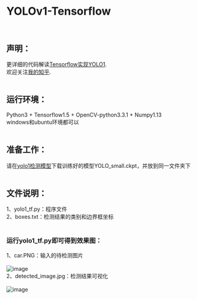 # YOLOv1-Tensorflow<br><br>
## 声明：<br>
更详细的代码解读[Tensorflow实现YOLO1](https://zhuanlan.zhihu.com/p/36819531).<br>
欢迎关注[我的知乎](https://www.zhihu.com/people/chensicheng/posts).<br><br>
## 运行环境：<br>
Python3 + Tensorflow1.5 + OpenCV-python3.3.1 + Numpy1.13<br>
windows和ubuntu环境都可以<br><br>
## 准备工作：<br>
请在[yolo1检测模型](https://pan.baidu.com/s/1mhE0WL6?errno=0&errmsg=Auth%20Login%20Sucess&&bduss=&ssnerror=0&traceid=)下载训练好的模型YOLO_small.ckpt，并放到同一文件夹下<br><br>
## 文件说明：<br>
1、yolo1_tf.py：程序文件<br>
2、boxes.txt：检测结果的类别和边界框坐标<br><br>
### 运行yolo1_tf.py即可得到效果图：<br>
1、car.PNG：输入的待检测图片<br><br>
![image](https://github.com/Cola-Chen/YOLOv1-Tensorflow/blob/master/car.PNG)<br>
2、detected_image.jpg：检测结果可视化<br><br>
![image](https://github.com/Cola-Chen/YOLOv1-Tensorflow/blob/master/detected_image.jpg)<br>

